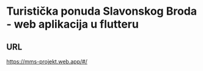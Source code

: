 # Turistička ponuda Slavonskog Broda - web aplikacija u flutteru


## URL
https://mms-projekt.web.app/#/

